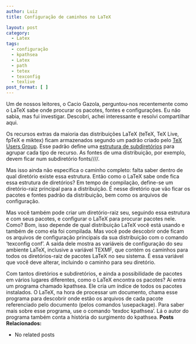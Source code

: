 ```yaml
---
author: Luiz
title: Configuração de caminhos no LaTeX

layout: post
category:
  - Latex
tags:
  - configuração
  - kpathsea
  - Latex
  - path
  - tetex
  - texconfig
  - texlive
post_format: [ ]
---
```

Um de nossos leitores, o Cacio Gazola, perguntou-nos recentemente como o LaTeX sabe onde procurar os pacotes, fontes e configurações. Eu não sabia, mas fui investigar. Descobri, achei interessante e resolvi compartilhar aqui.

Os recursos extras da maioria das distribuições LaTeX (teTeX, TeX Live, fpTeX e miktex) ficam armazenados segundo um padrão criado pelo [TeX Users Group][1]. Esse padrão define uma [estrutura de subdiretórios][2] para agrupar cada tipo de recurso. As fontes de uma distribuição, por exemplo, devem ficar num subdiretório fonts/<tipo>/<origem>/<nome>/.

Mas isso ainda não especifica o caminho completo: falta saber dentro de qual diretório existe essa estrutura. Então como o LaTeX sabe onde fica essa estrutura de diretórios? Em tempo de compilação, define-se um diretório-raiz principal para a distribuição. É nesse diretório que vão ficar os pacotes e fontes padrão da distribuição, bem como os arquivos de configuração.

Mas você também pode criar um diretório-raiz seu, seguindo essa estrutura e com seus pacotes, e configurar o LaTeX para procurar pacotes nele. Como? Bom, isso depende de qual distribuição LaTeX você está usando e também de como ela foi compilada. Mas você pode descobrir onde ficam os arquivos de configuração principais da sua distribuição com o comando ‘texconfig conf’. A saída dele mostra as variáveis de configuração do seu ambiente LaTeX, inclusive a variável TEXMF, que contém os caminhos para todos os diretórios-raiz de pacotes LaTeX no seu sistema. É essa variável que você deve alterar, incluindo o caminho para seu diretório.

Com tantos diretórios e subdiretórios, e ainda a possibilidade de pacotes em vários lugares diferentes, como o LaTeX encontra os pacotes? Aí entra um programa chamado kpathsea. Ele cria um índice de todos os pacotes instalados. O LaTeX, na hora de processar um documento, chama esse programa para descobrir onde estão os arquivos de cada pacote referenciado pelo documento (pelos comandos \usepackage). Para saber mais sobre esse programa, use o comando ‘texdoc kpathsea’. Lá o autor do programa também conta a história do surgimento do kpathsea. 
**Posts Relacionados:** 
*   No related posts












 [1]: http://www.tug.org
 [2]: http://www.tug.org/texinfohtml/tds.html#Top_002dlevel-directories





